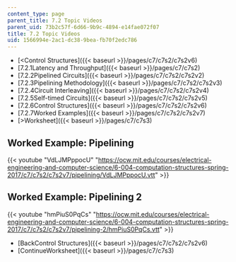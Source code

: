 ```yaml
---
content_type: page
parent_title: 7.2 Topic Videos
parent_uid: 73b2c57f-6d66-9b9c-4894-e14fae072f07
title: 7.2 Topic Videos
uid: 1566994e-2ac1-dc38-9bea-fb70f2edc786
---
```


*   [<Control Structures]({{< baseurl >}}/pages/c7/c7s2/c7s2v6)
*   [7.2.1Latency and Throughput]({{< baseurl >}}/pages/c7/c7s2)
*   [7.2.2Pipelined Circuits]({{< baseurl >}}/pages/c7/c7s2/c7s2v2)
*   [7.2.3Pipelining Methodology]({{< baseurl >}}/pages/c7/c7s2/c7s2v3)
*   [7.2.4Circuit Interleaving]({{< baseurl >}}/pages/c7/c7s2/c7s2v4)
*   [7.2.5Self-timed Circuits]({{< baseurl >}}/pages/c7/c7s2/c7s2v5)
*   [7.2.6Control Structures]({{< baseurl >}}/pages/c7/c7s2/c7s2v6)
*   [7.2.7Worked Examples]({{< baseurl >}}/pages/c7/c7s2/c7s2v7)
*   [\>Worksheet]({{< baseurl >}}/pages/c7/c7s3)

Worked Example: Pipelining
--------------------------

{{< youtube "VdLJMPppocU" "https://ocw.mit.edu/courses/electrical-engineering-and-computer-science/6-004-computation-structures-spring-2017/c7/c7s2/c7s2v7/pipelining/VdLJMPppocU.vtt" >}}

Worked Example: Pipelining 2
----------------------------

{{< youtube "hmPiuS0PqCs" "https://ocw.mit.edu/courses/electrical-engineering-and-computer-science/6-004-computation-structures-spring-2017/c7/c7s2/c7s2v7/pipelining-2/hmPiuS0PqCs.vtt" >}}

*   [BackControl Structures]({{< baseurl >}}/pages/c7/c7s2/c7s2v6)
*   [ContinueWorksheet]({{< baseurl >}}/pages/c7/c7s3)